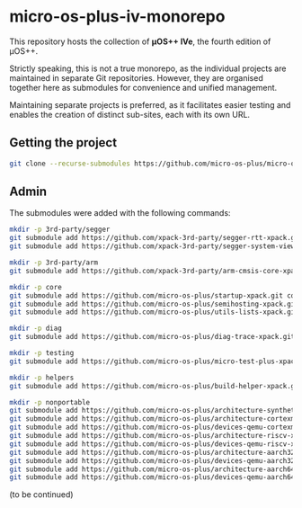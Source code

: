 # micro-os-plus-iv-monorepo

This repository hosts the collection of **µOS++ IVe**, the fourth edition of µOS++.

Strictly speaking, this is not a true monorepo, as the individual projects are maintained in separate
Git repositories. However, they are organised together here as submodules for convenience and unified management.

Maintaining separate projects is preferred, as it facilitates easier testing and enables the creation of distinct sub-sites, each with its own URL.

## Getting the project

```sh
git clone --recurse-submodules https://github.com/micro-os-plus/micro-os-plus-iv-monorepo.git micro-os-plus-iv-monorepo.git
```

## Admin

The submodules were added with the following commands:

```sh
mkdir -p 3rd-party/segger
git submodule add https://github.com/xpack-3rd-party/segger-rtt-xpack.git 3rd-party/segger/segger-rtt-xpack
git submodule add https://github.com/xpack-3rd-party/segger-system-view-xpack.git 3rd-party/segger/segger-system-view-xpack

mkdir -p 3rd-party/arm
git submodule add https://github.com/xpack-3rd-party/arm-cmsis-core-xpack.git 3rd-party/arm/arm-cmsis-core-xpack

mkdir -p core
git submodule add https://github.com/micro-os-plus/startup-xpack.git core/startup-xpack
git submodule add https://github.com/micro-os-plus/semihosting-xpack.git core/semihosting-xpack
git submodule add https://github.com/micro-os-plus/utils-lists-xpack.git core/utils-lists-xpack

mkdir -p diag
git submodule add https://github.com/micro-os-plus/diag-trace-xpack.git diag/diag-trace-xpack

mkdir -p testing
git submodule add https://github.com/micro-os-plus/micro-test-plus-xpack.git testing/micro-test-plus-xpack

mkdir -p helpers
git submodule add https://github.com/micro-os-plus/build-helper-xpack.git helpers/build-helper-xpack

mkdir -p nonportable
git submodule add https://github.com/micro-os-plus/architecture-synthetic-posix-xpack.git nonportable/architecture-synthetic-posix-xpack
git submodule add https://github.com/micro-os-plus/architecture-cortexm-xpack.git nonportable/architecture-cortexm-xpack
git submodule add https://github.com/micro-os-plus/devices-qemu-cortexm-xpack.git nonportable/devices-qemu-cortexm-xpack
git submodule add https://github.com/micro-os-plus/architecture-riscv-xpack.git nonportable/architecture-riscv-xpack
git submodule add https://github.com/micro-os-plus/devices-qemu-riscv-xpack.git nonportable/devices-qemu-riscv-xpack
git submodule add https://github.com/micro-os-plus/architecture-aarch32-xpack.git nonportable/architecture-aarch32-xpack
git submodule add https://github.com/micro-os-plus/devices-qemu-aarch32-xpack.git nonportable/devices-qemu-aarch32-xpack
git submodule add https://github.com/micro-os-plus/architecture-aarch64-xpack.git nonportable/architecture-aarch64-xpack
git submodule add https://github.com/micro-os-plus/devices-qemu-aarch64-xpack.git nonportable/devices-qemu-aarch64-xpack

```

(to be continued)
